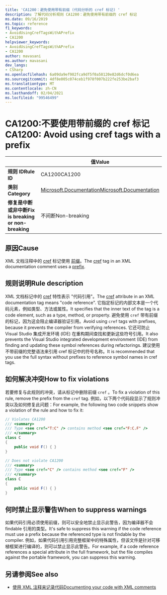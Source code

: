 ```yaml
---
title: 'CA1200：避免使用带有前缀 (代码分析的 cref 标记) '
description: 了解代码分析规则 CA1200：避免使用带有前缀的 cref 标记
ms.date: 09/16/2019
ms.topic: reference
f1_keywords:
- AvoidUsingCrefTagsWithAPrefix
- CA1200
helpviewer_keywords:
- AvoidUsingCrefTagsWithAPrefix
- CA1200
author: mavasani
ms.author: mavasani
dev_langs:
- CSharp
ms.openlocfilehash: 6a09da9ef982fca9df5f0a58120e82d6dcf0d6ea
ms.sourcegitcommit: 4df8e005c074ceb1f978f007b222fe253be2baf3
ms.translationtype: MT
ms.contentlocale: zh-CN
ms.lasthandoff: 02/04/2021
ms.locfileid: "99546499"
---
```

# <a name="ca1200-avoid-using-cref-tags-with-a-prefix"></a><span data-ttu-id="59d14-103">CA1200:不要使用带前缀的 cref 标记</span><span class="sxs-lookup"><span data-stu-id="59d14-103">CA1200: Avoid using cref tags with a prefix</span></span>

| | <span data-ttu-id="59d14-104">值</span><span class="sxs-lookup"><span data-stu-id="59d14-104">Value</span></span> |
|-|-|
| <span data-ttu-id="59d14-105">**规则 ID**</span><span class="sxs-lookup"><span data-stu-id="59d14-105">**Rule ID**</span></span> |<span data-ttu-id="59d14-106">CA1200</span><span class="sxs-lookup"><span data-stu-id="59d14-106">CA1200</span></span>|
| <span data-ttu-id="59d14-107">**类别**</span><span class="sxs-lookup"><span data-stu-id="59d14-107">**Category**</span></span> |[<span data-ttu-id="59d14-108">Microsoft.Documentation</span><span class="sxs-lookup"><span data-stu-id="59d14-108">Microsoft.Documentation</span></span>](documentation-warnings.md)|
| <span data-ttu-id="59d14-109">**修复是中断或非中断**</span><span class="sxs-lookup"><span data-stu-id="59d14-109">**Fix is breaking or non-breaking**</span></span> |<span data-ttu-id="59d14-110">不间断</span><span class="sxs-lookup"><span data-stu-id="59d14-110">Non-breaking</span></span>|

## <a name="cause"></a><span data-ttu-id="59d14-111">原因</span><span class="sxs-lookup"><span data-stu-id="59d14-111">Cause</span></span>

<span data-ttu-id="59d14-112">XML 文档注释中的 [cref](../../../csharp/programming-guide/xmldoc/cref-attribute.md) 标记使用 [前缀](../../../csharp/programming-guide/xmldoc/processing-the-xml-file.md)。</span><span class="sxs-lookup"><span data-stu-id="59d14-112">The [cref](../../../csharp/programming-guide/xmldoc/cref-attribute.md) tag in an XML documentation comment uses a [prefix](../../../csharp/programming-guide/xmldoc/processing-the-xml-file.md).</span></span>

## <a name="rule-description"></a><span data-ttu-id="59d14-113">规则说明</span><span class="sxs-lookup"><span data-stu-id="59d14-113">Rule description</span></span>

<span data-ttu-id="59d14-114">XML 文档标记中的 [cref](../../../csharp/programming-guide/xmldoc/cref-attribute.md) 特性表示 "代码引用"。</span><span class="sxs-lookup"><span data-stu-id="59d14-114">The [cref](../../../csharp/programming-guide/xmldoc/cref-attribute.md) attribute in an XML documentation tag means "code reference".</span></span> <span data-ttu-id="59d14-115">它指定标记的内部文本是一个代码元素，例如类型、方法或属性。</span><span class="sxs-lookup"><span data-stu-id="59d14-115">It specifies that the inner text of the tag is a code element, such as a type, method, or property.</span></span> <span data-ttu-id="59d14-116">避免使用 `cref` 带有前缀的标记，因为这会阻止编译器验证引用。</span><span class="sxs-lookup"><span data-stu-id="59d14-116">Avoid using `cref` tags with prefixes, because it prevents the compiler from verifying references.</span></span> <span data-ttu-id="59d14-117">它还可防止 Visual Studio 集成开发环境 (IDE) 在重构期间查找和更新这些符号引用。</span><span class="sxs-lookup"><span data-stu-id="59d14-117">It also prevents the Visual Studio integrated development environment (IDE) from finding and updating these symbol references during refactorings.</span></span> <span data-ttu-id="59d14-118">建议使用不带前缀的完整语法来引用 cref 标记中的符号名称。</span><span class="sxs-lookup"><span data-stu-id="59d14-118">It is recommended that you use the full syntax without prefixes to reference symbol names in cref tags.</span></span>

## <a name="how-to-fix-violations"></a><span data-ttu-id="59d14-119">如何解决冲突</span><span class="sxs-lookup"><span data-stu-id="59d14-119">How to fix violations</span></span>

<span data-ttu-id="59d14-120">若要修复与此规则的冲突，请从标记中删除前缀 `cref` 。</span><span class="sxs-lookup"><span data-stu-id="59d14-120">To fix a violation of this rule, remove the prefix from the `cref` tag.</span></span> <span data-ttu-id="59d14-121">例如，以下两个代码段显示了规则冲突以及如何修复此问题：</span><span class="sxs-lookup"><span data-stu-id="59d14-121">For example, the following two code snippets show a violation of the rule and how to fix it:</span></span>

```csharp
// Violates CA1200
/// <summary>
/// Type <see cref="T:C" /> contains method <see cref="F:C.F" />
/// </summary>
class C
{
    public void F() { }
}
```

```csharp
// Does not violate CA1200
/// <summary>
/// Type <see cref="C" /> contains method <see cref="F" />
/// </summary>
class C
{
    public void F() { }
}
```

## <a name="when-to-suppress-warnings"></a><span data-ttu-id="59d14-122">何时禁止显示警告</span><span class="sxs-lookup"><span data-stu-id="59d14-122">When to suppress warnings</span></span>

<span data-ttu-id="59d14-123">如果代码引用必须使用前缀，则可以安全地禁止显示此警告，因为编译器不会 findable 引用的类型。</span><span class="sxs-lookup"><span data-stu-id="59d14-123">It's safe to suppress this warning if the code reference must use a prefix because the referenced type is not findable by the compiler.</span></span> <span data-ttu-id="59d14-124">例如，如果代码引用引用完整框架中的特殊属性，但该文件是针对可移植框架进行编译的，则可以禁止显示此警告。</span><span class="sxs-lookup"><span data-stu-id="59d14-124">For example, if a code reference references a special attribute in the full framework, but the file compiles against the portable framework, you can suppress this warning.</span></span>

## <a name="see-also"></a><span data-ttu-id="59d14-125">另请参阅</span><span class="sxs-lookup"><span data-stu-id="59d14-125">See also</span></span>

- [<span data-ttu-id="59d14-126">使用 XML 注释来记录代码</span><span class="sxs-lookup"><span data-stu-id="59d14-126">Documenting your code with XML comments</span></span>](../../../csharp/codedoc.md)
